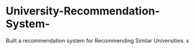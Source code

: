 # University-Recommendation-System-
Built a recommendation system for Recommending Similar Universities. s
